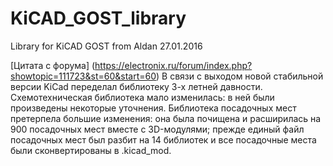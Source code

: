 # KiCAD_GOST_library
Library for KiCAD GOST from Aldan 27.01.2016 

[Цитата с форума] (https://electronix.ru/forum/index.php?showtopic=111723&st=60&start=60)
В связи с выходом новой стабильной версии KiCad переделал библиотеку 3-х летней давности.
Схемотехническая библиотека мало изменилась: в ней были произведены некоторые уточнения.
Библиотека посадочных мест претерпела большие изменения: 
она была почищена и расширилась на 900 посадочных мест вместе с 3D-модулями; 
прежде единый файл посадочных мест был разбит на 14 библиотек 
и все посадочные места были сконвертированы в .kicad_mod.
